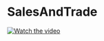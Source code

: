 # SalesAndTrade
[![Watch the video](https://i.sstatic.net/Vp2cE.png)]([https://youtu.be/vt5fpE0bzSY](https://youtu.be/VYxEV7rWlnc))

